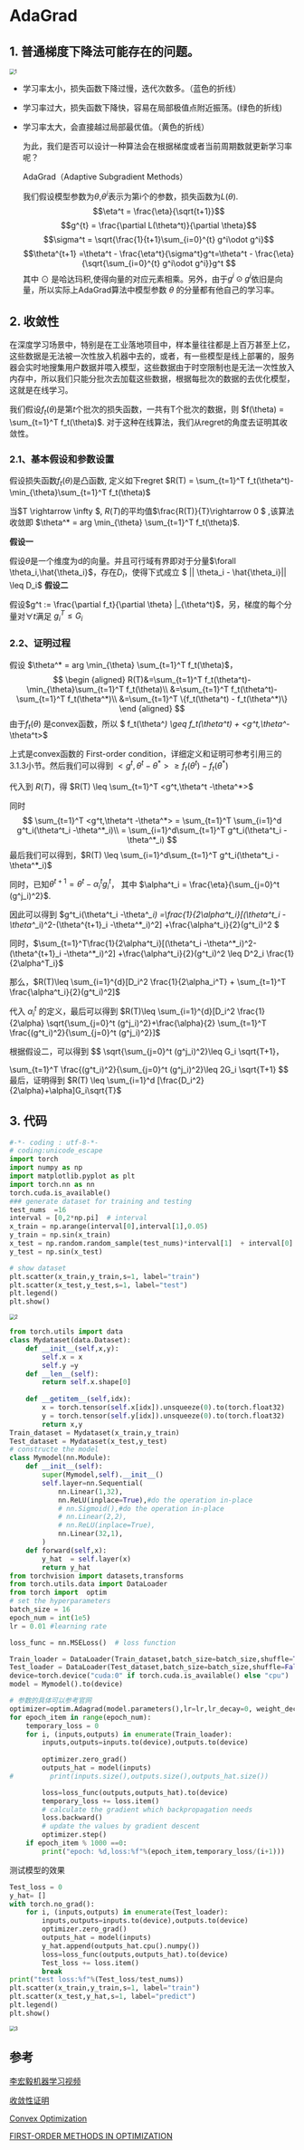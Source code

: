 # AdaGrad
## 1. 普通梯度下降法可能存在的问题。

<img src="./images/1.png" alt="1" style="zoom:60%;" />

- 学习率太小，损失函数下降过慢，迭代次数多。（蓝色的折线）

- 学习率过大，损失函数下降快，容易在局部极值点附近振荡。(绿色的折线)

- 学习率太大，会直接越过局部最优值。（黄色的折线）

  为此，我们是否可以设计一种算法会在根据梯度或者当前周期数就更新学习率呢？

  AdaGrad（Adaptive Subgradient Methods）
  
  我们假设模型参数为$\theta$,$\theta^i$表示为第i个的参数，损失函数为$L(\theta)$.
  $$\eta^t = \frac{\eta}{\sqrt{t+1}}$$
  $$g^{t} = \frac{\partial L(\theta^t)}{\partial \theta}$$
  $$\sigma^t = \sqrt{\frac{1}{t+1}\sum_{i=0}^{t} g^i\odot g^i}$$ 
  $$\theta^{t+1} =\theta^t - \frac{\eta^t}{\sigma^t}g^t=\theta^t - \frac{\eta}{\sqrt{\sum_{i=0}^{t} g^i\odot g^i}}g^t $$
  其中 $\odot$ 是哈达玛积,使得向量的对应元素相乘。另外，由于$g^i\odot g^i$依旧是向量，所以实际上AdaGrad算法中模型参数 $\theta$ 的分量都有他自己的学习率。
## 2. 收敛性
在深度学习场景中，特别是在工业落地项目中，样本量往往都是上百万甚至上亿，这些数据是无法被一次性放入机器中去的，或者，有一些模型是线上部署的，服务器会实时地搜集用户数据并喂入模型，这些数据由于时空限制也是无法一次性放入内存中，所以我们只能分批次去加载这些数据，根据每批次的数据的去优化模型，这就是在线学习。

我们假设$f_t(\theta)$是第$t$个批次的损失函数，一共有T个批次的数据，则 $f(\theta) = \sum_{t=1}^T f_t(\theta)$. 对于这种在线算法，我们从regret的角度去证明其收敛性。

### 2.1、基本假设和参数设置
假设损失函数$f_t(\theta)$是凸函数, 定义如下regret $R(T) = \sum_{t=1}^T f_t(\theta^t)-\min_{\theta}\sum_{t=1}^T f_t(\theta)$

当$T \rightarrow \infty $, $R(T)$的平均值$\frac{R(T)}{T}\rightarrow 0 $ ,该算法收敛即 $\theta^* = arg \min_{\theta} \sum_{t=1}^T f_t(\theta)$.

**假设一**

假设$\theta$是一个维度为d的向量。并且可行域有界即对于分量$\forall \theta_i,\hat{\theta_i}$，存在$D_i$，使得下式成立 $ || \theta_i - \hat{\theta_i}|| \leq D_i$
**假设二**

假设$g^t := \frac{\partial f_t}{\partial \theta} |_{\theta^t}$，另，梯度的每个分量对$\forall t$满足 $g_i^T \leq G_i$
### 2.2、证明过程
假设 $\theta^* = arg \min_{\theta} \sum_{t=1}^T f_t(\theta)$，
$$
\begin {aligned}
R(T)&=\sum_{t=1}^T f_t(\theta^t)-\min_{\theta}\sum_{t=1}^T f_t(\theta)\\
&=\sum_{t=1}^T f_t(\theta^t)-\sum_{t=1}^T f_t(\theta^*)\\
&=\sum_{t=1}^T \{f_t(\theta^t) - f_t(\theta^*)\}
\end {aligned}
$$
由于$f_t(\theta)$ 是convex函数，所以 $ f_t(\theta^*) \geq f_t(\theta^t) + <g^t,\theta^*- \theta^t>$

上式是convex函数的 First-order condition，详细定义和证明可参考引用三的3.1.3小节。然后我们可以得到 $<g^t,  \theta^t - \theta^*> \geq  f_t(\theta^t) - f_t(\theta^*)$

代入到 $R(T)$，得 $R(T) \leq \sum_{t=1}^T <g^t,\theta^t -\theta^*>$

同时
$$
\sum_{t=1}^T <g^t,\theta^t -\theta^*> = \sum_{t=1}^T \sum_{i=1}^d g^t_i(\theta^t_i -\theta^*_i)\\
= \sum_{i=1}^d\sum_{t=1}^T g^t_i(\theta^t_i -\theta^*_i)
$$
最后我们可以得到，$R(T) \leq \sum_{i=1}^d\sum_{t=1}^T g^t_i(\theta^t_i -\theta^*_i)$

同时，已知$\theta^{t+1} = \theta^t - \alpha^t_i g^t_i$， 其中 $\alpha^t_i = \frac{\eta}{\sum_{j=0}^t (g^j_i)^2}$.

因此可以得到 $g^t_i(\theta^t_i -\theta^*_i) =\frac{1}{2\alpha^t_i}[(\theta^t_i -\theta^*_i)^2-(\theta^{t+1}_i -\theta^*_i)^2] +\frac{\alpha^t_i}{2}(g^t_i)^2 $

同时，$\sum_{t=1}^T\frac{1}{2\alpha^t_i}[(\theta^t_i -\theta^*_i)^2-(\theta^{t+1}_i -\theta^*_i)^2] +\frac{\alpha^t_i}{2}(g^t_i)^2 \leq D^2_i \frac{1}{2\alpha^T_i}$

那么，$R(T)\leq \sum_{i=1}^{d}[D_i^2 \frac{1}{2\alpha_i^T} + \sum_{t=1}^T \frac{\alpha^t_i}{2}(g^t_i)^2]$

代入 $\alpha^t_i$ 的定义，最后可以得到 $R(T)\leq  \sum_{i=1}^{d}[D_i^2 \frac{1}{2\alpha} \sqrt{\sum_{j=0}^t (g^j_i)^2}+\frac{\alpha}{2} \sum_{t=1}^T \frac{(g^t_i)^2}{\sum_{j=0}^t (g^j_i)^2}]$

根据假设二，可以得到
$$
\sqrt{\sum_{j=0}^t (g^j_i)^2}\leq G_i \sqrt{T+1}，

\sum_{t=1}^T \frac{(g^t_i)^2}{\sum_{j=0}^t (g^j_i)^2}\leq 2G_i \sqrt{T+1}
$$
最后，证明得到  $R(T) \leq \sum_{i=1}^d [\frac{D_i^2}{2\alpha}+\alpha]G_i\sqrt{T}$

## 3. 代码
```python
#-*- coding : utf-8-*-
# coding:unicode_escape
import torch
import numpy as np
import matplotlib.pyplot as plt
import torch.nn as nn
torch.cuda.is_available()
### generate dataset for training and testing
test_nums  =16
interval = [0,2*np.pi]  # interval
x_train = np.arange(interval[0],interval[1],0.05)
y_train = np.sin(x_train)
x_test = np.random.random_sample(test_nums)*interval[1]  + interval[0]
y_test = np.sin(x_test)

# show dataset
plt.scatter(x_train,y_train,s=1, label="train")
plt.scatter(x_test,y_test,s=1, label="test")
plt.legend()
plt.show()
```
<img src="./images/2.png" alt="2" style="zoom:60%;" />

```python
from torch.utils import data
class Mydataset(data.Dataset):
    def __init__(self,x,y):
        self.x = x
        self.y =y
    def __len__(self):
        return self.x.shape[0]
    
    def __getitem__(self,idx):
        x = torch.tensor(self.x[idx]).unsqueeze(0).to(torch.float32)
        y = torch.tensor(self.y[idx]).unsqueeze(0).to(torch.float32)
        return x,y
Train_dataset = Mydataset(x_train,y_train)
Test_dataset = Mydataset(x_test,y_test)
# constructe the model
class Mymodel(nn.Module):
    def __init__(self):
        super(Mymodel,self).__init__()
        self.layer=nn.Sequential(
            nn.Linear(1,32),
            nn.ReLU(inplace=True),#do the operation in-place
            # nn.Sigmoid(),#do the operation in-place
            # nn.Linear(2,2),
            # nn.ReLU(inplace=True),
            nn.Linear(32,1),
        )
    def forward(self,x):
        y_hat  = self.layer(x)
        return y_hat
from torchvision import datasets,transforms
from torch.utils.data import DataLoader
from torch import  optim
# set the hyperparameters
batch_size = 16
epoch_num = int(1e5)
lr = 0.01 #learning rate

loss_func = nn.MSELoss()  # loss function

Train_loader = DataLoader(Train_dataset,batch_size=batch_size,shuffle=True)
Test_loader = DataLoader(Test_dataset,batch_size=batch_size,shuffle=False,drop_last=True)
device=torch.device("cuda:0" if torch.cuda.is_available() else "cpu")
model = Mymodel().to(device)

# 参数的具体可以参考官网
optimizer=optim.Adagrad(model.parameters(),lr=lr,lr_decay=0, weight_decay=0, initial_accumulator_value=0)
for epoch_item in range(epoch_num):
    temporary_loss = 0
    for i, (inputs,outputs) in enumerate(Train_loader):
        inputs,outputs=inputs.to(device),outputs.to(device)
        
        optimizer.zero_grad()
        outputs_hat = model(inputs)
#         print(inputs.size(),outputs.size(),outputs_hat.size())

        loss=loss_func(outputs,outputs_hat).to(device)
        temporary_loss += loss.item()
        # calculate the gradient which backpropagation needs
        loss.backward()
        # update the values by gradient descent
        optimizer.step()
    if epoch_item % 1000 ==0:
        print("epoch: %d,loss:%f"%(epoch_item,temporary_loss/(i+1)))

```
测试模型的效果
```python
Test_loss = 0
y_hat= []
with torch.no_grad():
    for i, (inputs,outputs) in enumerate(Test_loader):
        inputs,outputs=inputs.to(device),outputs.to(device)
        optimizer.zero_grad()
        outputs_hat = model(inputs)
        y_hat.append(outputs_hat.cpu().numpy())
        loss=loss_func(outputs,outputs_hat).to(device)
        Test_loss += loss.item()
        break
print("test loss:%f"%(Test_loss/test_nums))
plt.scatter(x_train,y_train,s=1, label="train")
plt.scatter(x_test,y_hat,s=1, label="predict")
plt.legend()
plt.show()
```
<img src="./images/3.png" alt="3" style="zoom:60%;" />

## 参考
[李宏毅机器学习视频](https://www.bilibili.com/video/BV1JE411g7XF)

[收敛性证明](https://zhuanlan.zhihu.com/p/343080010)

[Convex Optimization](https://web.stanford.edu/~boyd/cvxbook/bv_cvxbook.pdf)

[FIRST-ORDER METHODS IN OPTIMIZATION](https://epubs.siam.org/doi/book/10.1137/1.9781611974997#:~:text=First-Order%20Methods%20in%20Optimization%20offers%20comprehensive%20study%20of,first-order%20methods%20used%20to%20solve%20large-scale%20problems%3B%20and)
